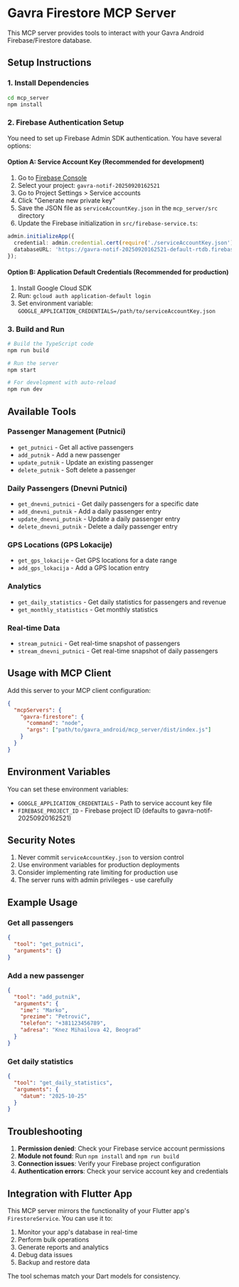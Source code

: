 # Gavra Firestore MCP Server

This MCP server provides tools to interact with your Gavra Android Firebase/Firestore database.

## Setup Instructions

### 1. Install Dependencies

```bash
cd mcp_server
npm install
```

### 2. Firebase Authentication Setup

You need to set up Firebase Admin SDK authentication. You have several options:

#### Option A: Service Account Key (Recommended for development)

1. Go to [Firebase Console](https://console.firebase.google.com/)
2. Select your project: `gavra-notif-20250920162521`
3. Go to Project Settings > Service accounts
4. Click "Generate new private key"
5. Save the JSON file as `serviceAccountKey.json` in the `mcp_server/src` directory
6. Update the Firebase initialization in `src/firebase-service.ts`:

```typescript
admin.initializeApp({
  credential: admin.credential.cert(require('./serviceAccountKey.json')),
  databaseURL: 'https://gavra-notif-20250920162521-default-rtdb.firebaseio.com',
});
```

#### Option B: Application Default Credentials (Recommended for production)

1. Install Google Cloud SDK
2. Run: `gcloud auth application-default login`
3. Set environment variable: `GOOGLE_APPLICATION_CREDENTIALS=/path/to/serviceAccountKey.json`

### 3. Build and Run

```bash
# Build the TypeScript code
npm run build

# Run the server
npm start

# For development with auto-reload
npm run dev
```

## Available Tools

### Passenger Management (Putnici)
- `get_putnici` - Get all active passengers
- `add_putnik` - Add a new passenger
- `update_putnik` - Update an existing passenger
- `delete_putnik` - Soft delete a passenger

### Daily Passengers (Dnevni Putnici)
- `get_dnevni_putnici` - Get daily passengers for a specific date
- `add_dnevni_putnik` - Add a daily passenger entry
- `update_dnevni_putnik` - Update a daily passenger entry
- `delete_dnevni_putnik` - Delete a daily passenger entry

### GPS Locations (GPS Lokacije)
- `get_gps_lokacije` - Get GPS locations for a date range
- `add_gps_lokacija` - Add a GPS location entry

### Analytics
- `get_daily_statistics` - Get daily statistics for passengers and revenue
- `get_monthly_statistics` - Get monthly statistics

### Real-time Data
- `stream_putnici` - Get real-time snapshot of passengers
- `stream_dnevni_putnici` - Get real-time snapshot of daily passengers

## Usage with MCP Client

Add this server to your MCP client configuration:

```json
{
  "mcpServers": {
    "gavra-firestore": {
      "command": "node",
      "args": ["path/to/gavra_android/mcp_server/dist/index.js"]
    }
  }
}
```

## Environment Variables

You can set these environment variables:

- `GOOGLE_APPLICATION_CREDENTIALS` - Path to service account key file
- `FIREBASE_PROJECT_ID` - Firebase project ID (defaults to gavra-notif-20250920162521)

## Security Notes

1. Never commit `serviceAccountKey.json` to version control
2. Use environment variables for production deployments
3. Consider implementing rate limiting for production use
4. The server runs with admin privileges - use carefully

## Example Usage

### Get all passengers
```json
{
  "tool": "get_putnici",
  "arguments": {}
}
```

### Add a new passenger
```json
{
  "tool": "add_putnik",
  "arguments": {
    "ime": "Marko",
    "prezime": "Petrović",
    "telefon": "+381123456789",
    "adresa": "Knez Mihailova 42, Beograd"
  }
}
```

### Get daily statistics
```json
{
  "tool": "get_daily_statistics",
  "arguments": {
    "datum": "2025-10-25"
  }
}
```

## Troubleshooting

1. **Permission denied**: Check your Firebase service account permissions
2. **Module not found**: Run `npm install` and `npm run build`
3. **Connection issues**: Verify your Firebase project configuration
4. **Authentication errors**: Check your service account key and credentials

## Integration with Flutter App

This MCP server mirrors the functionality of your Flutter app's `FirestoreService`. You can use it to:

1. Monitor your app's database in real-time
2. Perform bulk operations
3. Generate reports and analytics
4. Debug data issues
5. Backup and restore data

The tool schemas match your Dart models for consistency.